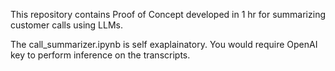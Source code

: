 This repository contains Proof of Concept developed in 1 hr for summarizing customer calls using LLMs.

The call_summarizer.ipynb is self exaplainatory. You would require OpenAI key to perform inference on the transcripts.
